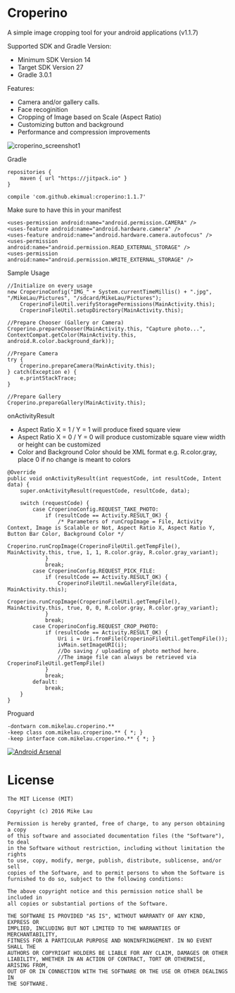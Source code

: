 Croperino
=========

A simple image cropping tool for your android applications (v1.1.7)

Supported SDK and Gradle Version:
* Minimum SDK Version 14
* Target SDK Version 27
* Gradle 3.0.1

Features:
* Camera and/or gallery calls.
* Face recoginition
* Cropping of Image based on Scale (Aspect Ratio)
* Customizing button and background
* Performance and compression improvements

![croperino_screenshot1](https://user-images.githubusercontent.com/16832215/36243160-2477012a-125b-11e8-9daf-3eb734e401d0.png)

Gradle

```
repositories {
    maven { url "https://jitpack.io" }
}
```

```
compile 'com.github.ekimual:croperino:1.1.7'
```

Make sure to have this in your manifest

```
<uses-permission android:name="android.permission.CAMERA" />
<uses-feature android:name="android.hardware.camera" />
<uses-feature android:name="android.hardware.camera.autofocus" />
<uses-permission android:name="android.permission.READ_EXTERNAL_STORAGE" />
<uses-permission android:name="android.permission.WRITE_EXTERNAL_STORAGE" />
```
Sample Usage

```
//Initialize on every usage
new CroperinoConfig("IMG_" + System.currentTimeMillis() + ".jpg", "/MikeLau/Pictures", "/sdcard/MikeLau/Pictures");
    CroperinoFileUtil.verifyStoragePermissions(MainActivity.this);
    CroperinoFileUtil.setupDirectory(MainActivity.this);

//Prepare Chooser (Gallery or Camera)
Croperino.prepareChooser(MainActivity.this, "Capture photo...", ContextCompat.getColor(MainActivity.this, android.R.color.background_dark));
	 
//Prepare Camera
try {
	Croperino.prepareCamera(MainActivity.this);
} catch(Exception e) { 
	e.printStackTrace;
}
	
//Prepare Gallery
Croperino.prepareGallery(MainActivity.this);
```

onActivityResult

- Aspect Ratio X = 1 / Y = 1 will produce fixed square view
- Aspect Ratio X = 0 / Y = 0 will produce customizable square view width or height can be customized
- Color and Background Color should be XML format e.g. R.color.gray, place 0 if no change is meant to colors

```
@Override
public void onActivityResult(int requestCode, int resultCode, Intent data) {
    super.onActivityResult(requestCode, resultCode, data);

    switch (requestCode) {
        case CroperinoConfig.REQUEST_TAKE_PHOTO:
            if (resultCode == Activity.RESULT_OK) {
                /* Parameters of runCropImage = File, Activity Context, Image is Scalable or Not, Aspect Ratio X, Aspect Ratio Y, Button Bar Color, Background Color */
                Croperino.runCropImage(CroperinoFileUtil.getTempFile(), MainActivity.this, true, 1, 1, R.color.gray, R.color.gray_variant);
            }
            break;
        case CroperinoConfig.REQUEST_PICK_FILE:
            if (resultCode == Activity.RESULT_OK) {
                CroperinoFileUtil.newGalleryFile(data, MainActivity.this);
                Croperino.runCropImage(CroperinoFileUtil.getTempFile(), MainActivity.this, true, 0, 0, R.color.gray, R.color.gray_variant);
            }
            break;
        case CroperinoConfig.REQUEST_CROP_PHOTO:
            if (resultCode == Activity.RESULT_OK) {
                Uri i = Uri.fromFile(CroperinoFileUtil.getTempFile());
                ivMain.setImageURI(i);
                //Do saving / uploading of photo method here.
                //The image file can always be retrieved via CroperinoFileUtil.getTempFile()
            }
            break;
        default:
            break;
    }
}
```

Proguard

```
-dontwarn com.mikelau.croperino.**
-keep class com.mikelau.croperino.** { *; }
-keep interface com.mikelau.croperino.** { *; }
```

[![Android Arsenal](https://img.shields.io/badge/Android%20Arsenal-Croperino-green.svg?style=true)](https://android-arsenal.com/details/1/4374)

License
=======

```
The MIT License (MIT)

Copyright (c) 2016 Mike Lau

Permission is hereby granted, free of charge, to any person obtaining a copy
of this software and associated documentation files (the "Software"), to deal
in the Software without restriction, including without limitation the rights
to use, copy, modify, merge, publish, distribute, sublicense, and/or sell
copies of the Software, and to permit persons to whom the Software is
furnished to do so, subject to the following conditions:

The above copyright notice and this permission notice shall be included in
all copies or substantial portions of the Software.

THE SOFTWARE IS PROVIDED "AS IS", WITHOUT WARRANTY OF ANY KIND, EXPRESS OR
IMPLIED, INCLUDING BUT NOT LIMITED TO THE WARRANTIES OF MERCHANTABILITY,
FITNESS FOR A PARTICULAR PURPOSE AND NONINFRINGEMENT. IN NO EVENT SHALL THE
AUTHORS OR COPYRIGHT HOLDERS BE LIABLE FOR ANY CLAIM, DAMAGES OR OTHER
LIABILITY, WHETHER IN AN ACTION OF CONTRACT, TORT OR OTHERWISE, ARISING FROM,
OUT OF OR IN CONNECTION WITH THE SOFTWARE OR THE USE OR OTHER DEALINGS IN
THE SOFTWARE.
```
